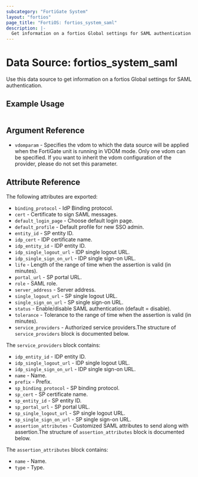 ```yaml
---
subcategory: "FortiGate System"
layout: "fortios"
page_title: "FortiOS: fortios_system_saml"
description: |-
  Get information on a fortios Global settings for SAML authentication.
---
```


# Data Source: fortios_system_saml
Use this data source to get information on a fortios Global settings for SAML authentication.


## Example Usage

```hcl

```

## Argument Reference

* `vdomparam` - Specifies the vdom to which the data source will be applied when the FortiGate unit is running in VDOM mode. Only one vdom can be specified. If you want to inherit the vdom configuration of the provider, please do not set this parameter.

## Attribute Reference

The following attributes are exported:

* `binding_protocol` - IdP Binding protocol.
* `cert` - Certificate to sign SAML messages.
* `default_login_page` - Choose default login page.
* `default_profile` - Default profile for new SSO admin.
* `entity_id` - SP entity ID.
* `idp_cert` - IDP certificate name.
* `idp_entity_id` - IDP entity ID.
* `idp_single_logout_url` - IDP single logout URL.
* `idp_single_sign_on_url` - IDP single sign-on URL.
* `life` - Length of the range of time when the assertion is valid (in minutes).
* `portal_url` - SP portal URL.
* `role` - SAML role.
* `server_address` - Server address.
* `single_logout_url` - SP single logout URL.
* `single_sign_on_url` - SP single sign-on URL.
* `status` - Enable/disable SAML authentication (default = disable).
* `tolerance` - Tolerance to the range of time when the assertion is valid (in minutes).
* `service_providers` - Authorized service providers.The structure of `service_providers` block is documented below.

The `service_providers` block contains:

* `idp_entity_id` - IDP entity ID.
* `idp_single_logout_url` - IDP single logout URL.
* `idp_single_sign_on_url` - IDP single sign-on URL.
* `name` - Name.
* `prefix` - Prefix.
* `sp_binding_protocol` - SP binding protocol.
* `sp_cert` - SP certificate name.
* `sp_entity_id` - SP entity ID.
* `sp_portal_url` - SP portal URL.
* `sp_single_logout_url` - SP single logout URL.
* `sp_single_sign_on_url` - SP single sign-on URL.
* `assertion_attributes` - Customized SAML attributes to send along with assertion.The structure of `assertion_attributes` block is documented below.

The `assertion_attributes` block contains:

* `name` - Name.
* `type` - Type.
